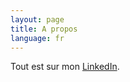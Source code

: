 ```yaml
---
layout: page
title: A propos
language: fr
---
```


Tout est sur mon [LinkedIn](https://www.linkedin.com/in/pierre-mary-25592242/).